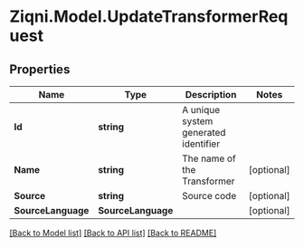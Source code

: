 
# Ziqni.Model.UpdateTransformerRequest

## Properties

Name | Type | Description | Notes
------------ | ------------- | ------------- | -------------
**Id** | **string** | A unique system generated identifier | 
**Name** | **string** | The name of the Transformer | [optional] 
**Source** | **string** | Source code | [optional] 
**SourceLanguage** | **SourceLanguage** |  | [optional] 

[[Back to Model list]](../README.md#documentation-for-models)
[[Back to API list]](../README.md#documentation-for-api-endpoints)
[[Back to README]](../README.md)

